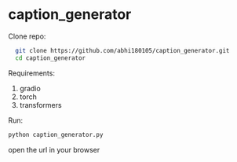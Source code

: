 # caption_generator

Clone repo:
```bash
  git clone https://github.com/abhi180105/caption_generator.git
  cd caption_generator
```

Requirements:
1. gradio
2. torch
3. transformers

Run:
```bash
python caption_generator.py
```
  open the url in your browser
